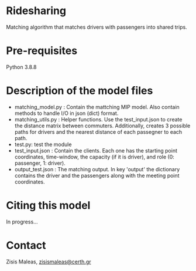 # **Ridesharing**

Matching algorithm that matches drivers with passengers into shared trips. 

# **Pre-requisites**
Python 3.8.8

# **Description of the model files**
* matching_model.py : Contain the mattching MIP model. Also contain methods to handle I/O in json (dict) format. 
* matching_utils.py : Helper functions. Use the test_input.json to create the distance matrix between commuters. Additionally, creates 3 possible 
paths for drivers and the nearest distance of each passegner to each path. 
* test.py: test the module 
* test_input.json : Contain the clients. Each one has the starting point coordinates, time-window, the capacity (if it is driver), 
 and role (0: passenger, 1: driver).
* output_test.json : The matching output. In key 'output' the dictionary contains the driver and the passengers along with the meeting point coordinates. 

# **Citing this model**
In progress... 


# **Contact**
Zisis Maleas, zisismaleas@certh.gr

